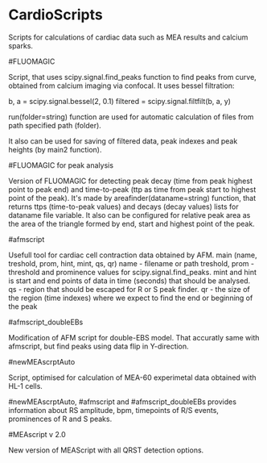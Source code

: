 # CardioScripts
Scripts for calculations of cardiac data such as MEA results and calcium sparks.

#FLUOMAGIC

Script, that uses scipy.signal.find_peaks function to find peaks from curve, obtained from calcium imaging via confocal. It uses bessel filtration:

b, a = scipy.signal.bessel(2, 0.1)
filtered = scipy.signal.filtfilt(b, a, y)

run(folder=string) function are used for automatic calculation of files from path specified path (folder).

It also can be used for saving of filtered data, peak indexes and peak heights (by main2 function). 


#FLUOMAGIC for peak analysis

Version of FLUOMAGIC for detecting peak decay (time from peak highest point to peak end) and time-to-peak (ttp as time from peak start to highest point of the peak).
It's made by areafinder(dataname=string) function, that returns ttps (time-to-peak values) and decays (decay values) lists for dataname file variable. 
It also can be configured for relative peak area as the area of the triangle formed by end, start and highest point of the peak.

#afmscript

Usefull tool for cardiac cell contraction data obtained by AFM. 
main (name, treshold, prom, hint, mint, qs, qr)
name - filename or path
treshold, prom - threshold and prominence values for scipy.signal.find_peaks.
mint and hint is start and end points of data in time (seconds) that should be analysed.  
qs - region that should be escaped for R or S peak finder. 
qr - the size of the region (time indexes) where we expect to find the end or beginning of the peak

#afmscript_doubleEBs

Modification of AFM script for double-EBS model. That accuratly same with afmscript, but find peaks using data flip in Y-direction.

#newMEAscrptAuto

Script, optimised for calculation of MEA-60 experimetal data obtained with HL-1 cells. 

#newMEAscrptAuto, #afmscript and #afmscript_doubleEBs provides information about RS amplitude, bpm, timepoints of R/S events, prominences of R and S peaks.  

#MEAscript v 2.0

New version of MEAScript with all QRST detection options.
